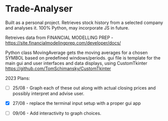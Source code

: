 # Trade-Analyser

Built as a personal project. Retrieves stock history from a selected company and analyses it. 100% Python, may incorporate JS in future. 

Retreives data from FINANCIAL MODELLING PREP -
    https://site.financialmodelingprep.com/developer/docs/

Python class MovingAverage gets the moving averages for a chosen SYMBOL based on predefined windows/periods. gui file is template for the main gui and user interfaces and data displays, using CustomTkinter https://github.com/TomSchimansky/CustomTkinter


2023 Plans: 


- [ ] 25/08 - Graph each of these out along with actual closing prices and possibly interpret and advise user. 

- [x] 27/08 - replace the terminal input setup with a proper gui app

- [ ] 09/06 - Add interactivity to graph choices. 


